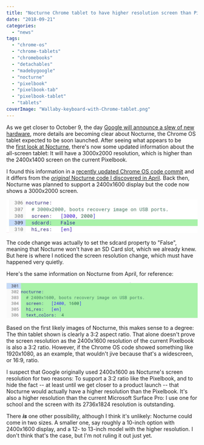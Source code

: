 ```yaml
---
title: "Nocturne Chrome tablet to have higher resolution screen than Pixelbook with a 3000x2000 display"
date: "2018-09-21"
categories: 
  - "news"
tags: 
  - "chrome-os"
  - "chrome-tablets"
  - "chromebooks"
  - "detachables"
  - "madebygoogle"
  - "nocturne"
  - "pixelbook"
  - "pixelbook-tab"
  - "pixelbook-tablet"
  - "tablets"
coverImage: "Wallaby-keyboard-with-Chrome-tablet.png"
---
```


As we get closer to October 9, the day [Google will announce a slew of new hardware](https://www.aboutchromebooks.com/news/pixelbook-2-atlas-nocturne-madebygoogle-event-october-9/), more details are becoming clear about Nocturne, the Chrome OS tablet expected to be soon launched. After seeing what appears to be the [first look at Nocturne](https://www.aboutchromebooks.com/news/first-look-chrome-os-pixelbook-tablet-nocturne-madebygoogle/), there's now some updated information about the all-screen tablet: It will have a 3000x2000 resolution, which is higher than the 2400x1400 screen on the current Pixelbook.

I found this information in a [recently updated Chrome OS code commit](https://chromium-review.googlesource.com/c/chromiumos/platform/bmpblk/+/1234279/1/images/boards.yaml) and it differs from the [_original_ Nocturne code I discovered in April](https://www.aboutchromebooks.com/news/nocturne-to-be-a-chrome-os-detachable-with-high-res-display-and-fingerprint-reader/). Back then, Nocturne was planned to support a 2400x1600 display but the code now shows a 3000x2000 screen.

[![](images/nocturne-resolution.jpg)](https://www.aboutchromebooks.com/news/nocturne-chrome-tablet-screen-resolution-specs-pixelbook-3000x2000/attachment/nocturne-resolution/)

The code change was actually to set the sdcard property to "False", meaning that Nocturne won't have an SD Card slot, which we already knew. But here is where I noticed the screen resolution change, which must have happened very quietly.

Here's the same information on Nocturne from April, for reference:

[![](images/old-nocturne-screen-resolution.jpg)](https://www.aboutchromebooks.com/news/nocturne-chrome-tablet-screen-resolution-specs-pixelbook-3000x2000/attachment/old-nocturne-screen-resolution/)

Based on the first likely images of Nocturne, this makes sense to a degree: The thin tablet shown is clearly a 3:2 aspect ratio. That alone doesn't prove the screen resolution as the 2400x1600 resolution of the current Pixelbook is also a 3:2 ratio. However, if the Chrome OS code showed something like 1920x1080, as an example, that wouldn't jive because that's a widescreen, or 16:9, ratio.

I suspect that Google originally used 2400x1600 as Nocturne's screen resolution for two reasons: To support a 3:2 ratio like the Pixelbook, and to hide the fact -- at least until we get closer to a product launch -- that Nocturne would actually have a higher resolution than the Pixelbook. It's also a higher resolution than the current Microsoft Surface Pro: I use one for school and the screen with its 2736x1824 resolution is outstanding.

There **_is_** one other possibility, although I think it's unlikely: Nocturne could come in two sizes. A smaller one, say roughly a 10-inch option with 2400x1600 display, and a 12- to 13-inch model with the higher resolution. I don't think that's the case, but I'm not ruling it out just yet.
